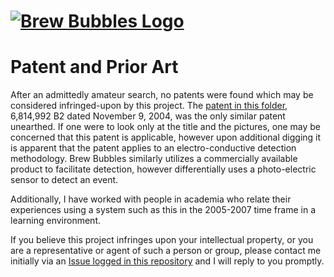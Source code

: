 [![Brew Bubbles Logo](https://www.brewbubbles.com/wp-content/uploads/2019/08/BB-full-logo.png "Brew Bubbles")](http://www.brewbubbles.com/)
=======

# Patent and Prior Art

After an admittedly amateur search, no patents were found which may be considered infringed-upon by this project.  The [patent in this folder](US6814992.pdf), 6,814,992 B2 dated November 9, 2004, was the only similar patent unearthed.  If one were to look only at the title and the pictures, one may be concerned that this patent is applicable, however upon additional digging it is apparent that the patent applies to an electro-conductive detection methodology.  Brew Bubbles similarly utilizes a commercially available product to facilitate detection, however differentially uses a photo-electric sensor to detect an event.

Additionally, I have worked with people in academia who relate their experiences using a system such as this in the 2005-2007 time frame in a learning environment.

If you believe this project infringes upon your intellectual property, or you are a representative or agent of such a person or group, please contact me initially via an [Issue logged in this repository](https://github.com/lbussy/brew-bubbles/issues) and I will reply to you promptly.
